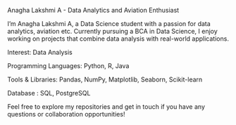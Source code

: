 Anagha Lakshmi A - Data Analytics and Aviation Enthusiast


I’m Anagha Lakshmi A, a Data Science student with a passion for data analytics, aviation etc. Currently pursuing a BCA in Data Science, I enjoy working on projects that combine data analysis with real-world applications.

Interest: Data Analysis

Programming Languages: Python, R, Java

Tools & Libraries: Pandas, NumPy, Matplotlib, Seaborn, Scikit-learn

Database : SQL, PostgreSQL

Feel free to explore my repositories and get in touch if you have any questions or collaboration opportunities!



